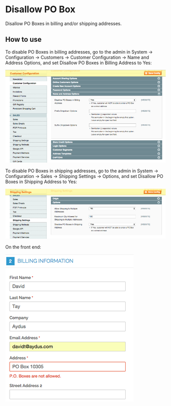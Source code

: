 Disallow PO Box
===============

Disallow PO Boxes in billing and/or shipping addresses.

How to use
----------

To disable PO Boxes in billing addresses, go to the admin in 
System -> Configuration -> Customers -> Customer Configuration -> Name and Address Options, 
and set Disallow PO Boxes in Billing Address to Yes:

<img src="md/billing.png" />

To disable PO Boxes in shipping addresses, go to the admin in 
System -> Configuration -> Sales -> Shipping Settings -> Options, 
and set Disallow PO Boxes in Shipping Address to Yes:

<img src="md/shipping.png" />

On the front end:

<img src="md/checkout.png" />